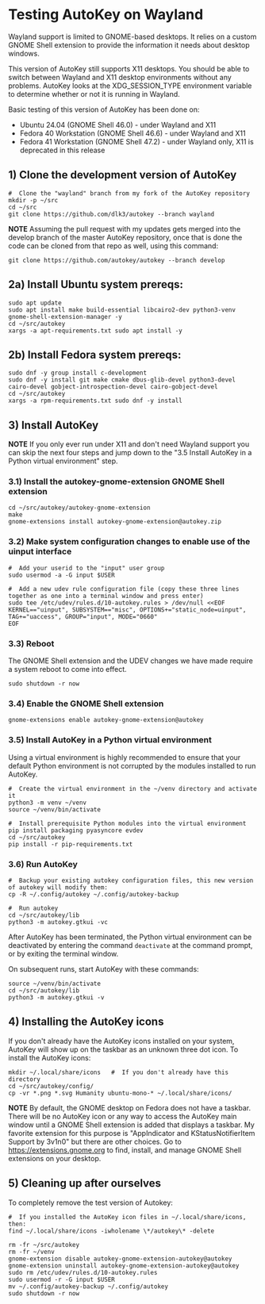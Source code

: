 #  Testing AutoKey on Wayland
Wayland support is limited to GNOME-based desktops.  It relies on a custom GNOME Shell extension to provide the information it needs about desktop windows.

This version of AutoKey still supports X11 desktops.  You should be able to switch between Wayland and X11 desktop environments without any problems.  AutoKey looks at the XDG_SESSION_TYPE environment variable to determine whether or not it is running in Wayland.

Basic testing of this version of AutoKey has been done on:
- Ubuntu 24.04 (GNOME Shell 46.0) - under Wayland and X11
- Fedora 40 Workstation (GNOME Shell 46.6) - under Wayland and X11 
- Fedora 41 Workstation (GNOME Shell 47.2) - under Wayland only, X11 is deprecated in this release

## 1) Clone the development version of AutoKey
```
#  Clone the "wayland" branch from my fork of the AutoKey repository
mkdir -p ~/src
cd ~/src
git clone https://github.com/dlk3/autokey --branch wayland
```
**NOTE** Assuming the pull request with my updates gets merged into the develop branch of the master AutoKey repository, once that is done the code can be cloned from that repo as well, using this command:
```
git clone https://github.com/autokey/autokey --branch develop
```
## 2a) Install Ubuntu system prereqs:
```
sudo apt update
sudo apt install make build-essential libcairo2-dev python3-venv gnome-shell-extension-manager -y
cd ~/src/autokey
xargs -a apt-requirements.txt sudo apt install -y
```
## 2b) Install Fedora system prereqs:
```
sudo dnf -y group install c-development
sudo dnf -y install git make cmake dbus-glib-devel python3-devel cairo-devel gobject-introspection-devel cairo-gobject-devel
cd ~/src/autokey
xargs -a rpm-requirements.txt sudo dnf -y install
```
## 3) Install AutoKey
**NOTE** If you only ever run under X11 and don't need Wayland support you can skip the next four steps and jump down to the "3.5 Install AutoKey in a Python virtual environment" step.
###  3.1) Install the autokey-gnome-extension GNOME Shell extension
```
cd ~/src/autokey/autokey-gnome-extension
make
gnome-extensions install autokey-gnome-extension@autokey.zip
```
###  3.2) Make system configuration changes to enable use of the uinput interface
```
#  Add your userid to the "input" user group
sudo usermod -a -G input $USER

#  Add a new udev rule configuration file (copy these three lines together as one into a terminal window and press enter)
sudo tee /etc/udev/rules.d/10-autokey.rules > /dev/null <<EOF
KERNEL=="uinput", SUBSYSTEM=="misc", OPTIONS+="static_node=uinput", TAG+="uaccess", GROUP="input", MODE="0660"
EOF
```
### 3.3) Reboot
The GNOME Shell extension and the UDEV changes we have made require a system reboot to come into effect.
```
sudo shutdown -r now
```
### 3.4) Enable the GNOME Shell extension
```
gnome-extensions enable autokey-gnome-extension@autokey
```
###  3.5) Install AutoKey in a Python virtual environment
Using a virtual environment is highly recommended to ensure that your default Python environment is not corrupted by the modules installed to run AutoKey.
```
#  Create the virtual environment in the ~/venv directory and activate it
python3 -m venv ~/venv
source ~/venv/bin/activate

#  Install prerequisite Python modules into the virtual environment
pip install packaging pyasyncore evdev
cd ~/src/autokey
pip install -r pip-requirements.txt
```
### 3.6) Run AutoKey
```
#  Backup your existing autokey configuration files, this new version of autokey will modify them:
cp -R ~/.config/autokey ~/.config/autokey-backup

#  Run autokey
cd ~/src/autokey/lib
python3 -m autokey.gtkui -vc
```
After AutoKey has been terminated, the Python virtual environment can be deactivated by entering the command ```deactivate``` at the command prompt, or by exiting the terminal window.

On subsequent runs, start AutoKey with these commands:
```
source ~/venv/bin/activate
cd ~/src/autokey/lib
python3 -m autokey.gtkui -v
```
## 4) Installing the AutoKey icons
If you don't already have the AutoKey icons installed on your system, AutoKey will show up on the taskbar as an unknown three dot icon.  To install the AutoKey icons:
```
mkdir ~/.local/share/icons   #  If you don't already have this directory
cd ~/src/autokey/config/
cp -vr *.png *.svg Humanity ubuntu-mono-* ~/.local/share/icons/
```
**NOTE** By default, the GNOME desktop on Fedora does not have a taskbar.  There will be no AutoKey icon or any way to access the AutoKey main window until a GNOME Shell extension is added that displays a taskbar.  My favorite extension for this purpose is "AppIndicator and KStatusNotifierItem Support by 3v1n0" but there are other choices.  Go to https://extensions.gnome.org to find, install, and manage GNOME Shell extensions on your desktop.
## 5) Cleaning up after ourselves
To completely remove the test version of Autokey:
```
#  If you installed the AutoKey icon files in ~/.local/share/icons, then:
find ~/.local/share/icons -iwholename \*/autokey\* -delete

rm -fr ~/src/autokey
rm -fr ~/venv
gnome-extension disable autokey-gnome-extension-autokey@autokey
gnome-extension uninstall autokey-gnome-extension-autokey@autokey
sudo rm /etc/udev/rules.d/10-autokey.rules
sudo usermod -r -G input $USER
mv ~/.config/autokey-backup ~/.config/autokey
sudo shutdown -r now
```
